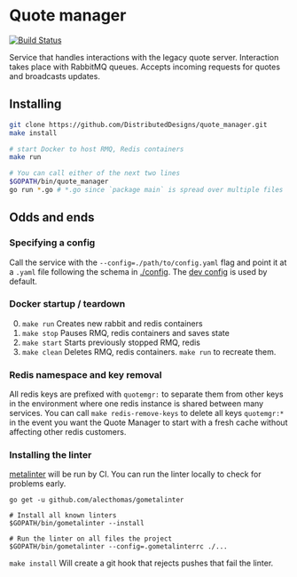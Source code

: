 Quote manager
====
[![Build Status](https://travis-ci.org/DistributedDesigns/quote_manager.svg?branch=master)](https://travis-ci.org/DistributedDesigns/quote_manager)

Service that handles interactions with the legacy quote server. Interaction takes place with RabbitMQ queues. Accepts incoming requests for quotes and broadcasts updates.

## Installing
```sh
git clone https://github.com/DistributedDesigns/quote_manager.git
make install

# start Docker to host RMQ, Redis containers
make run

# You can call either of the next two lines
$GOPATH/bin/quote_manager
go run *.go # *.go since `package main` is spread over multiple files
```

## Odds and ends
### Specifying a config
Call the service with the `--config=./path/to/config.yaml` flag and point it at a `.yaml` file following the schema in [./config](./config). The [dev config](./config/dev.yaml) is used by default.

### Docker startup / teardown
0. `make run` Creates new rabbit and redis containers
0. `make stop` Pauses RMQ, redis containers and saves state
0. `make start` Starts previously stopped RMQ, redis
0. `make clean` Deletes RMQ, redis containers. `make run` to recreate them.

### Redis namespace and key removal
All redis keys are prefixed with `quotemgr:` to separate them from other keys in the environment where one redis instance is shared between many services. You can call `make redis-remove-keys` to delete all keys `quotemgr:*` in the event you want the Quote Manager to start with a fresh cache without affecting other redis customers.

### Installing the linter
[metalinter][metalinter] will be run by CI. You can run the linter locally to check for problems early.

```shell
go get -u github.com/alecthomas/gometalinter

# Install all known linters
$GOPATH/bin/gometalinter --install

# Run the linter on all files the project
$GOPATH/bin/gometalinter --config=.gometalinterrc ./...
```

`make install` Will create a git hook that rejects pushes that fail the linter.

[metalinter]: https://github.com/alecthomas/gometalinter
